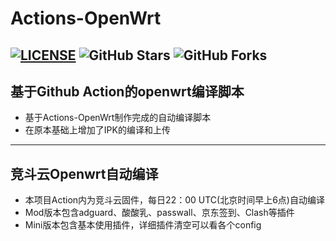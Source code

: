 # Actions-OpenWrt

[![LICENSE](https://img.shields.io/github/license/mashape/apistatus.svg?style=flat-square&label=LICENSE)](https://github.com/Whitestorys/Actions-OpenWrt/blob/master/LICENSE)
![GitHub Stars](https://img.shields.io/github/stars/Whitestorys/Actions-OpenWrt.svg?style=flat-square&label=Stars&logo=github)
![GitHub Forks](https://img.shields.io/github/forks/Whitestorys/Actions-OpenWrt.svg?style=flat-square&label=Forks&logo=github)
---
## 基于Github Action的openwrt编译脚本
- 基于Actions-OpenWrt制作完成的自动编译脚本
- 在原本基础上增加了IPK的编译和上传
---
## 竞斗云Openwrt自动编译
- 本项目Action内为竞斗云固件，每日22：00 UTC(北京时间早上6点)自动编译
- Mod版本包含adguard、酸酸乳、passwall、京东签到、Clash等插件
- Mini版本包含基本使用插件，详细插件清空可以看各个config
